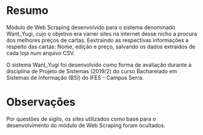# Resumo
Módulo de Web Scraping desenvolvido para o sistema denominado Want_Yugi, cujo o objetivo era varrer sites na internet desse nicho a procura dos melhores preços de cartas. Eextraindo as respectivas informações a respeito das cartas: Nome, edição e preço, salvando os dados extraidos de cada loja num arquivo CSV.

O sistema Want_Yugi foi desenvolvido como forma de avaliação durante a disciplina de Projeto de Sistemas (2019/2) do curso Bacharelado em Sistemas de Informação (BSI) do IFES - Campus Serra.

# Observações
Por questões de sigilo, os sites utilizados como base para o desenvolvimento do módulo de Web Scraping foram ocultados. 

